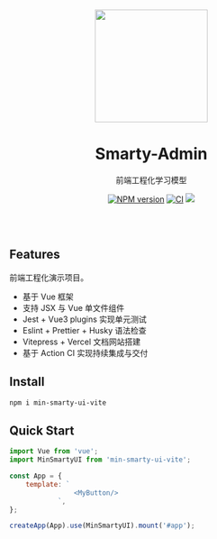 <br>

<p align="center">
<img src="https://github.com/xp2000926/smarty-ui-vite/blob/main/assets/logo.png" style="width:200px;" />
</p>

<h1 align="center">Smarty-Admin</h1>

<p align="center">
前端工程化学习模型
</p>

<p align="center">
    <a href="https://www.npmjs.com/package/min-smarty-ui-vite"><img src="https://img.shields.io/npm/v/min-smarty-ui-vite?color=c95f8b&amp;label=NPM" alt="NPM version"></a>
    <a href="https://github.com/xp2000926/smarty-ui-vite/actions/workflows/main.yml"><img src="https://github.com/xp2000926/smarty-ui-vite/actions/workflows/main.yml/badge.svg?branch=main" alt="CI" style="max-width: 100%;"></a>
      <img src="https://img.shields.io/github/license/xp2000926/smarty-ui-vite">
</p>

<br>
<br>

## Features

前端工程化演示项目。

- 基于 Vue 框架
- 支持 JSX 与 Vue 单文件组件
- Jest + Vue3 plugins 实现单元测试
- Eslint + Prettier + Husky 语法检查
- Vitepress + Vercel 文档网站搭建
- 基于 Action CI 实现持续集成与交付

## Install

```bash
npm i min-smarty-ui-vite
```

## Quick Start

```js
import Vue from 'vue';
import MinSmartyUI from 'min-smarty-ui-vite';

const App = {
	template: `
                <MyButton/>
            `,
};

createApp(App).use(MinSmartyUI).mount('#app');
```
